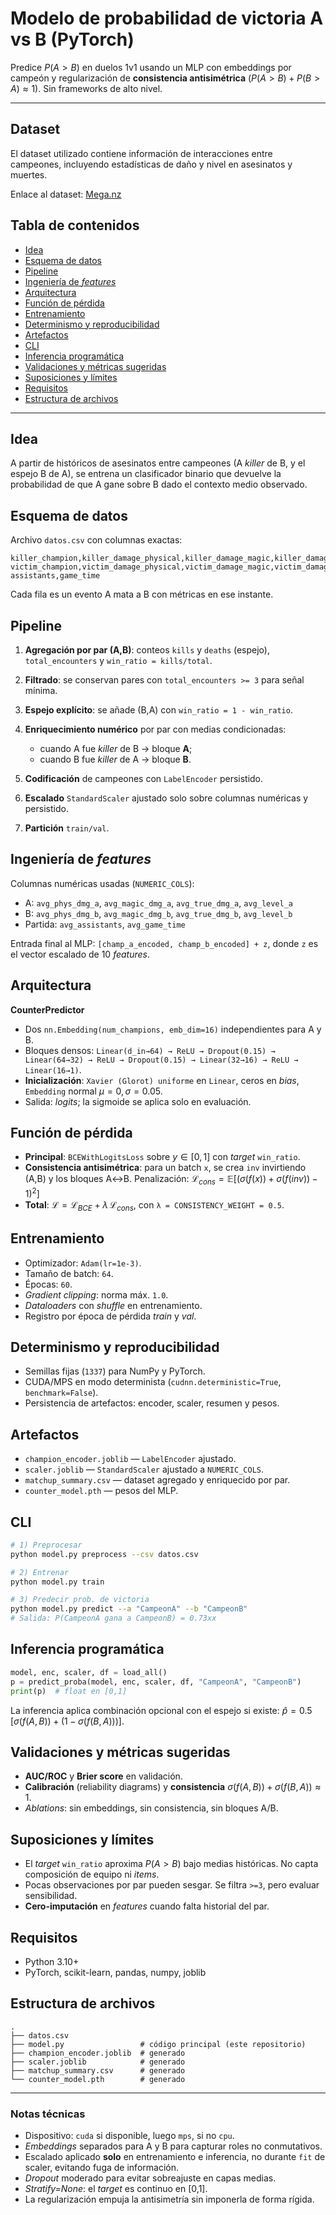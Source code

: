 # Modelo de probabilidad de victoria A vs B (PyTorch)

Predice $P(A > B)$ en duelos 1v1 usando un MLP con embeddings por campeón y regularización de **consistencia antisimétrica** ($P(A>B)+P(B>A)\approx1$). Sin frameworks de alto nivel.

---

## Dataset
El dataset utilizado contiene información de interacciones entre campeones, incluyendo estadísticas de daño y nivel en asesinatos y muertes.

Enlace al dataset: [Mega.nz](https://mega.nz/file/8QxRyIIL#-cjAbjleYh_k6_pwaVrsC9Wp2nI7Dxe9BuDtgQzoac0)

## Tabla de contenidos

* [Idea](#idea)
* [Esquema de datos](#esquema-de-datos)
* [Pipeline](#pipeline)
* [Ingeniería de *features*](#ingenieria-de-features)
* [Arquitectura](#arquitectura)
* [Función de pérdida](#funcion-de-perdida)
* [Entrenamiento](#entrenamiento)
* [Determinismo y reproducibilidad](#determinismo-y-reproducibilidad)
* [Artefactos](#artefactos)
* [CLI](#cli)
* [Inferencia programática](#inferencia-programatica)
* [Validaciones y métricas sugeridas](#validaciones-y-metricas-sugeridas)
* [Suposiciones y límites](#suposiciones-y-limites)
* [Requisitos](#requisitos)
* [Estructura de archivos](#estructura-de-archivos)

---

## Idea

A partir de históricos de asesinatos entre campeones (A *killer* de B, y el espejo B de A), se entrena un clasificador binario que devuelve la probabilidad de que A gane sobre B dado el contexto medio observado.

## Esquema de datos

Archivo `datos.csv` con columnas exactas:

```
killer_champion,killer_damage_physical,killer_damage_magic,killer_damage_true,killer_level,
victim_champion,victim_damage_physical,victim_damage_magic,victim_damage_true,victim_level,
assistants,game_time
```

Cada fila es un evento A mata a B con métricas en ese instante.

## Pipeline

1. **Agregación por par (A,B)**: conteos `kills` y `deaths` (espejo), `total_encounters` y `win_ratio = kills/total`.
2. **Filtrado**: se conservan pares con `total_encounters >= 3` para señal mínima.
3. **Espejo explícito**: se añade (B,A) con `win_ratio = 1 - win_ratio`.
4. **Enriquecimiento numérico** por par con medias condicionadas:

   * cuando A fue *killer* de B → bloque **A**;
   * cuando B fue *killer* de A → bloque **B**.
5. **Codificación** de campeones con `LabelEncoder` persistido.
6. **Escalado** `StandardScaler` ajustado solo sobre columnas numéricas y persistido.
7. **Partición** `train/val`.

## Ingeniería de *features*

Columnas numéricas usadas (`NUMERIC_COLS`):

* A: `avg_phys_dmg_a`, `avg_magic_dmg_a`, `avg_true_dmg_a`, `avg_level_a`
* B: `avg_phys_dmg_b`, `avg_magic_dmg_b`, `avg_true_dmg_b`, `avg_level_b`
* Partida: `avg_assistants`, `avg_game_time`

Entrada final al MLP: `[champ_a_encoded, champ_b_encoded] + z`, donde `z` es el vector escalado de 10 *features*.

## Arquitectura

**CounterPredictor**

* Dos `nn.Embedding(num_champions, emb_dim=16)` independientes para A y B.
* Bloques densos: `Linear(d_in→64) → ReLU → Dropout(0.15) → Linear(64→32) → ReLU → Dropout(0.15) → Linear(32→16) → ReLU → Linear(16→1)`.
* **Inicialización**: `Xavier (Glorot) uniforme` en `Linear`, ceros en *bias*, `Embedding` normal $\mu=0,\,\sigma=0.05$.
* Salida: *logits*; la sigmoide se aplica solo en evaluación.

## Función de pérdida

* **Principal**: `BCEWithLogitsLoss` sobre $y\in[0,1]$ con *target* `win_ratio`.
* **Consistencia antisimétrica**: para un batch `x`, se crea `inv` invirtiendo (A,B) y los bloques A↔B. Penalización:
  $\mathcal{L}_{cons} = \mathbb{E}\big[(\sigma(f(x)) + \sigma(f(inv)) - 1)^2\big]$
* **Total**: $\mathcal{L}=\mathcal{L}_{BCE}+\lambda\,\mathcal{L}_{cons}$, con `λ = CONSISTENCY_WEIGHT = 0.5`.

## Entrenamiento

* Optimizador: `Adam(lr=1e-3)`.
* Tamaño de batch: `64`.
* Épocas: `60`.
* *Gradient clipping*: norma máx. `1.0`.
* *Dataloaders* con *shuffle* en entrenamiento.
* Registro por época de pérdida *train* y *val*.

## Determinismo y reproducibilidad

* Semillas fijas (`1337`) para NumPy y PyTorch.
* CUDA/MPS en modo determinista (`cudnn.deterministic=True`, `benchmark=False`).
* Persistencia de artefactos: encoder, scaler, resumen y pesos.

## Artefactos

* `champion_encoder.joblib` — `LabelEncoder` ajustado.
* `scaler.joblib` — `StandardScaler` ajustado a `NUMERIC_COLS`.
* `matchup_summary.csv` — dataset agregado y enriquecido por par.
* `counter_model.pth` — pesos del MLP.

## CLI

```bash
# 1) Preprocesar
python model.py preprocess --csv datos.csv

# 2) Entrenar
python model.py train

# 3) Predecir prob. de victoria
python model.py predict --a "CampeonA" --b "CampeonB"
# Salida: P(CampeonA gana a CampeonB) = 0.73xx
```

## Inferencia programática

```python
model, enc, scaler, df = load_all()
p = predict_proba(model, enc, scaler, df, "CampeonA", "CampeonB")
print(p)  # float en [0,1]
```

La inferencia aplica combinación opcional con el espejo si existe: $\hat p = 0.5\,[\sigma(f(A,B)) + (1-\sigma(f(B,A)))]$.

## Validaciones y métricas sugeridas

* **AUC/ROC** y **Brier score** en validación.
* **Calibración** (reliability diagrams) y **consistencia** $\sigma(f(A,B))+\sigma(f(B,A))\approx1$.
* *Ablations*: sin embeddings, sin consistencia, sin bloques A/B.

## Suposiciones y límites

* El *target* `win_ratio` aproxima $P(A>B)$ bajo medias históricas. No capta composición de equipo ni *items*.
* Pocas observaciones por par pueden sesgar. Se filtra `>=3`, pero evaluar sensibilidad.
* **Cero-imputación** en *features* cuando falta historial del par.

## Requisitos

* Python 3.10+
* PyTorch, scikit-learn, pandas, numpy, joblib

## Estructura de archivos

```
.
├── datos.csv
├── model.py                 # código principal (este repositorio)
├── champion_encoder.joblib  # generado
├── scaler.joblib            # generado
├── matchup_summary.csv      # generado
└── counter_model.pth        # generado
```

---

### Notas técnicas

* Dispositivo: `cuda` si disponible, luego `mps`, si no `cpu`.
* *Embeddings* separados para A y B para capturar roles no conmutativos.
* Escalado aplicado **solo** en entrenamiento e inferencia, no durante `fit` de scaler, evitando fuga de información.
* *Dropout* moderado para evitar sobreajuste en capas medias.
* *Stratify=None*: el *target* es continuo en \[0,1].
* La regularización empuja la antisimetría sin imponerla de forma rígida.
